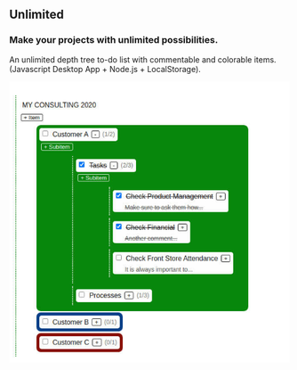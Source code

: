 ## Unlimited
### Make your projects with unlimited possibilities.
An unlimited depth tree to-do list with commentable and colorable items. (Javascript Desktop App + Node.js + LocalStorage).

![Unlimited Example](https://raw.githubusercontent.com/derickfelix/unlimited/master/app/images/example.jpg)
